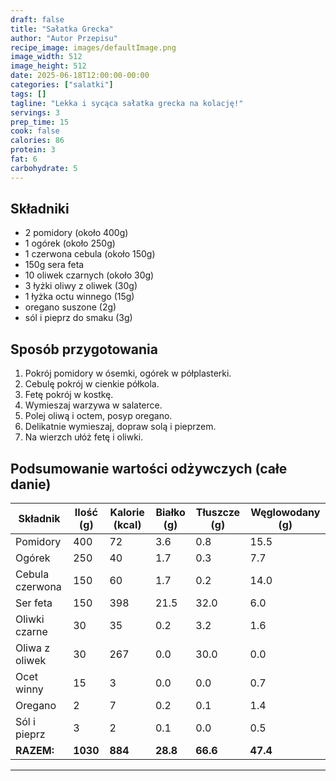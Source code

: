 ```yaml
---
draft: false
title: "Sałatka Grecka"
author: "Autor Przepisu"
recipe_image: images/defaultImage.png
image_width: 512
image_height: 512
date: 2025-06-18T12:00:00-00:00
categories: ["salatki"]
tags: []
tagline: "Lekka i sycąca sałatka grecka na kolację!"
servings: 3
prep_time: 15
cook: false
calories: 86
protein: 3
fat: 6
carbohydrate: 5
---
```


## Składniki
- 2 pomidory (około 400g)
- 1 ogórek (około 250g)
- 1 czerwona cebula (około 150g)
- 150g sera feta
- 10 oliwek czarnych (około 30g)
- 3 łyżki oliwy z oliwek (30g)
- 1 łyżka octu winnego (15g)
- oregano suszone (2g)
- sól i pieprz do smaku (3g)

## Sposób przygotowania
1. Pokrój pomidory w ósemki, ogórek w półplasterki.
2. Cebulę pokrój w cienkie półkola.
3. Fetę pokrój w kostkę.
4. Wymieszaj warzywa w salaterce.
5. Polej oliwą i octem, posyp oregano.
6. Delikatnie wymieszaj, dopraw solą i pieprzem.
7. Na wierzch ułóż fetę i oliwki.

## Podsumowanie wartości odżywczych (całe danie)

| Składnik         | Ilość (g) | Kalorie (kcal) | Białko (g) | Tłuszcze (g) | Węglowodany (g) |
|------------------|-----------|---------------|------------|--------------|-----------------|
| Pomidory         | 400       | 72            | 3.6        | 0.8          | 15.5            |
| Ogórek           | 250       | 40            | 1.7        | 0.3          | 7.7             |
| Cebula czerwona  | 150       | 60            | 1.7        | 0.2          | 14.0            |
| Ser feta         | 150       | 398           | 21.5       | 32.0         | 6.0             |
| Oliwki czarne    | 30        | 35            | 0.2        | 3.2          | 1.6             |
| Oliwa z oliwek   | 30        | 267           | 0.0        | 30.0         | 0.0             |
| Ocet winny       | 15        | 3             | 0.0        | 0.0          | 0.7             |
| Oregano          | 2         | 7             | 0.2        | 0.1          | 1.4             |
| Sól i pieprz     | 3         | 2             | 0.1        | 0.0          | 0.5             |
| **RAZEM:**       | **1030**  | **884**       | **28.8**   | **66.6**     | **47.4**        |

---
